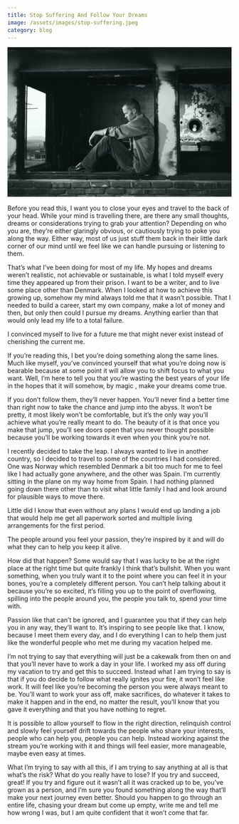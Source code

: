 ```yaml
---
title: Stop Suffering And Follow Your Dreams
image: /assets/images/stop-suffering.jpeg
category: blog
---
```


![Stop suffering and move towards your dreams](/assets/images/stop-suffering.jpeg)

Before you read this, I want you to close your eyes and travel to the back of your head. While your mind is travelling there, are there any small thoughts, dreams or considerations trying to grab your attention? Depending on who you are, they’re either glaringly obvious, or cautiously trying to poke you along the way. Either way, most of us just stuff them back in their little dark corner of our mind until we feel like we can handle pursuing or listening to them.


That’s what I’ve been doing for most of my life. My hopes and dreams weren’t realistic, not achievable or sustainable, is what I told myself every time they appeared up from their prison. I want to be a writer, and to live some place other than Denmark. When I looked at how to achieve this growing up, somehow my mind always told me that it wasn’t possible. That I needed to build a career, start my own company, make a lot of money and then, but only then could I pursue my dreams. Anything earlier than that would only lead my life to a total failure.

<div class="quote">
    I convinced myself to live for a future me that might never exist instead of cherishing the current me.
</div>

If you’re reading this, I bet you’re doing something along the same lines. Much like myself, you’ve convinced yourself that what you’re doing now is bearable because at some point it will allow you to shift focus to what you want.
Well, I’m here to tell you that you’re wasting the best years of your life in the hopes that it will somehow, by magic , make your dreams come true.


If you don’t follow them, they’ll never happen. You’ll never find a better time than right now to take the chance and jump into the abyss. It won’t be pretty, it most likely won’t be comfortable, but it’s the only way you’ll achieve what you’re really meant to do. The beauty of it is that once you make that jump, you’ll see doors open that you never thought possible because you’ll be working towards it even when you think you’re not.


I recently decided to take the leap. I always wanted to live in another country, so I decided to travel to some of the countries I had considered. One was Norway which resembled Denmark a bit too much for me to feel like I had actually gone anywhere, and the other was Spain. I’m currently sitting in the plane on my way home from Spain. I had nothing planned going down there other than to visit what little family I had and look around for plausible ways to move there.


Little did I know that even without any plans I would end up landing a job that would help me get all paperwork sorted and multiple living arrangements for the first period.

<div class="quote">
    The people around you feel your passion, they’re inspired by it and will do what they can to help you keep it alive.
</div>

How did that happen? Some would say that I was lucky to be at the right place at the right time but quite frankly I think that’s bullshit. When you want something, when you truly want it to the point where you can feel it in your bones, you’re a completely different person. You can’t help talking about it because you’re so excited, it’s filling you up to the point of overflowing, spilling into the people around you, the people you talk to, spend your time with.


Passion like that can’t be ignored, and I guarantee you that if they can help you in any way, they’ll want to. It’s inspiring to see people like that. I know, because I meet them every day, and I do everything I can to help them just like the wonderful people who met me during my vacation helped me.


I’m not trying to say that everything will just be a cakewalk from then on and that you’ll never have to work a day in your life. I worked my ass off during my vacation to try and get this to succeed. Instead what I am trying to say is that if you do decide to follow what really ignites your fire, it won’t feel like work. It will feel like you’re becoming the person you were always meant to be. You’ll want to work your ass off, make sacrifices, do whatever it takes to make it happen and in the end, no matter the result, you’ll know that you gave it everything and that you have nothing to regret.


It is possible to allow yourself to flow in the right direction, relinquish control and slowly feel yourself drift towards the people who share your interests, people who can help you, people you can help. Instead working against the stream you’re working with it and things will feel easier, more manageable, maybe even easy at times.


What I’m trying to say with all this, if I am trying to say anything at all is that what’s the risk? What do you really have to lose? If you try and succeed, great! If you try and figure out it wasn’t all it was cracked up to be, you’ve grown as a person, and I’m sure you found something along the way that’ll make your next journey even better. Should you happen to go through an entire life, chasing your dream but come up empty, write me and tell me how wrong I was, but I am quite confident that it won’t come that far.
